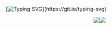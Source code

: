 [![Typing SVG](https://readme-typing-svg.herokuapp.com?font=Fira+Code&duration=2000&pause=500&color=1FF773&multiline=true&width=435&height=180&lines=Hello,+my+name+is+Guilherme+Mendes;I'm+24+years+old+;I'm+from+Brazil;Be+Welcome;)](https://git.io/typing-svg)

<!--📊STATSGRAPH / 🌐WEBSITE: https://github.com/anuraghazra/github-readme-stats -->
<p align="center">
<img src="https://github-readme-stats.vercel.app/api?username=eusmemo&show_icons=true&theme=merko"><img src="https://github-readme-streak-stats.herokuapp.com?user=eusmemo&theme=merko&date_format=M%20j%5B%2C%20Y%5D">
